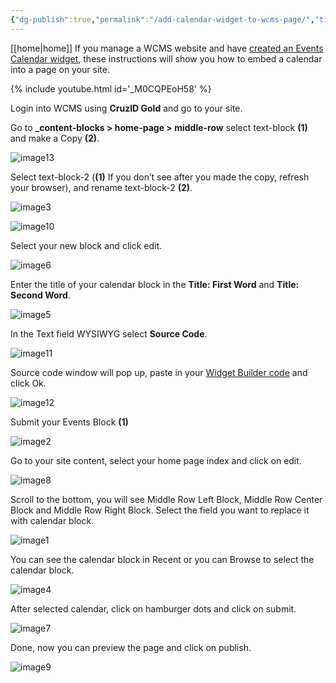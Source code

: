 ```yaml
---
{"dg-publish":true,"permalink":"/add-calendar-widget-to-wcms-page/","title":"Add a Calendar to a WCMS Page"}
---
```


[[home\|home]]
If you manage a WCMS website and have [created an Events Calendar widget](create-events-calendar-widget.md), these instructions will show you how to embed a calendar into a page on your site.

{% include youtube.html id='_M0CQPEoH58' %}

Login into WCMS using **CruzID Gold** and go to your site.

Go to **_content-blocks > home-page > middle-row** select text-block **(1)** and make a Copy **(2)**.

![image13](https://user-images.githubusercontent.com/1000543/234380589-6f54ca42-4c92-41a7-8239-8c6f64cb139e.jpg)

Select text-block-2 (**(1)** If you don’t see after you made the copy, refresh your browser), and rename text-block-2 **(2)**.

![image3](https://user-images.githubusercontent.com/1000543/234380383-191fdd9d-ef09-4d89-9564-ebe75f44244c.jpg)

![image10](https://user-images.githubusercontent.com/1000543/234380578-8c546419-5064-4ac2-9db2-ff3e26968298.png)

Select your new block and click edit.

![image6](https://user-images.githubusercontent.com/1000543/234380569-46196f80-9a11-49b6-b373-02f283f83e0a.jpg)

Enter the title of your calendar block in the **Title: First Word** and **Title: Second Word**.

![image5](https://user-images.githubusercontent.com/1000543/234380567-64be0a31-5785-40ef-84be-16eb0d6710c1.png)

In the Text field WYSIWYG select **Source Code**.

![image11](https://user-images.githubusercontent.com/1000543/234380584-646e7e9c-025c-460e-aab3-f1ebff635567.png)

Source code window will pop up, paste in your [Widget Builder code](create-events-calendar-widget.md) and click Ok.

![image12](https://user-images.githubusercontent.com/1000543/234380586-c4577297-4144-44b7-8547-6ded9ea5ac62.png)

Submit your Events Block **(1)**

![image2](https://user-images.githubusercontent.com/1000543/234380379-ce4619be-afce-4d3f-9ae1-5e45537e9c02.jpg)

Go to your site content, select your home page index and click on edit.

![image8](https://user-images.githubusercontent.com/1000543/234380574-93c4fbef-a1ce-4fca-94ad-82f71fbcc131.jpg)

Scroll to the bottom, you will see Middle Row Left Block, Middle Row Center Block and Middle Row Right Block. Select the field you want to replace it with calendar block.

![image1](https://user-images.githubusercontent.com/1000543/234380228-9d1fe4ac-04cb-404e-b5d3-1ac0da8efa9a.png)

You can see the calendar block in Recent or you can Browse to select the calendar block.

![image4](https://user-images.githubusercontent.com/1000543/234380384-eb004408-dc9f-46cd-a45b-4539edc15ff1.png)

After selected calendar, click on hamburger dots and click on submit.

![image7](https://user-images.githubusercontent.com/1000543/234380572-e28530e8-cfc7-4a89-afdb-8d30b9cdfaa8.jpg)

Done, now you can preview the page and click on publish.

![image9](https://user-images.githubusercontent.com/1000543/234380575-5673fea1-e4d8-406d-b461-4741beb0827c.png)
